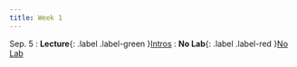 ```yaml
---
title: Week 1
---
```


Sep. 5
: **Lecture**{: .label .label-green }[Intros](https://docs.google.com/presentation/d/1VIZn02fhYTr6uUhYh-5sSX19E5d0z3o-dl0OyGOMZyY/edit?usp=sharing)
: **No Lab**{: .label .label-red }[No Lab](/assets/labs/test.txt)
